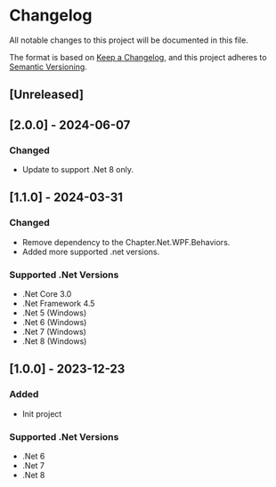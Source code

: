 # Changelog

All notable changes to this project will be documented in this file.

The format is based on [Keep a Changelog](https://keepachangelog.com/en/1.1.0/),
and this project adheres to [Semantic Versioning](https://semver.org/spec/v2.0.0.html).

## [Unreleased]

## [2.0.0] - 2024-06-07
### Changed
- Update to support .Net 8 only.

## [1.1.0] - 2024-03-31
### Changed
- Remove dependency to the Chapter.Net.WPF.Behaviors.
- Added more supported .net versions.
### Supported .Net Versions
- .Net Core 3.0
- .Net Framework 4.5
- .Net 5 (Windows)
- .Net 6 (Windows)
- .Net 7 (Windows)
- .Net 8 (Windows)

## [1.0.0] - 2023-12-23
### Added
- Init project
### Supported .Net Versions
- .Net 6
- .Net 7
- .Net 8

